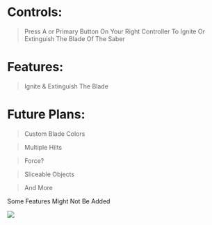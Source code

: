 # Controls:
> Press A or Primary Button On Your Right Controller To Ignite Or Extinguish The Blade Of The Saber

# Features:
> Ignite & Extinguish The Blade

# Future Plans:
> Custom Blade Colors

> Multiple Hilts

> Force?

> Sliceable Objects

> And More

Some Features Might Not Be Added 

![](https://github.com/LEPHROGFISH/GSabers/blob/main/GSabers.gif)
